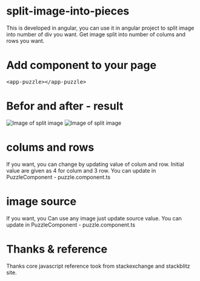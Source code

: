 # split-image-into-pieces
This is developed in angular, you can use it in angular project to split image into number of div you want.
Get image split into number of colums and rows you want. 

# Add component to your page
<pre>&lt;<span>app-puzzle</span><span></span></span>&gt;&lt;/<span>app-puzzle</span>&gt;</pre>

# Befor and after - result
![Image of split image](https://raw.githubusercontent.com/sumedha-prithyani/split-image-into-pieces/master/org.jpg)
![Image of split image](https://raw.githubusercontent.com/sumedha-prithyani/split-image-into-pieces/master/splitImag.png)

# colums and rows
If you want, you can change by updating value of colum and row. Initial value are given as 4 for colum and 3 row. You can update in PuzzleComponent - puzzle.component.ts

# image source
If you want, you Can use any image just update source value. You can update in PuzzleComponent - puzzle.component.ts

# Thanks & reference
Thanks core javascript reference took from stackexchange and stackblitz site.
